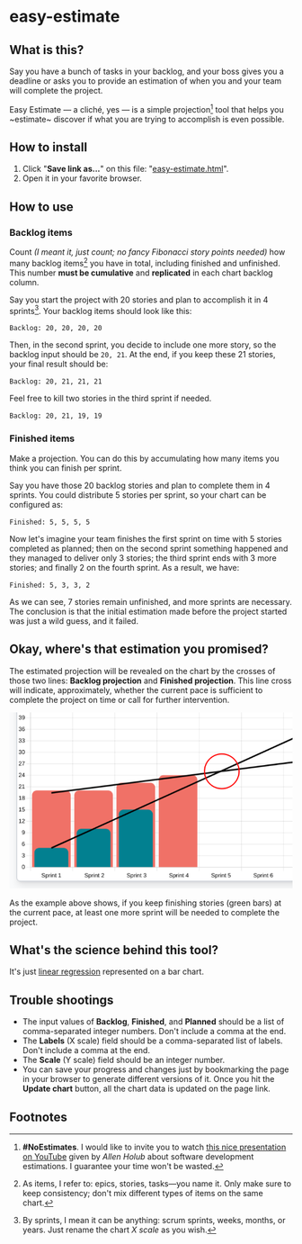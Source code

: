 # easy-estimate

## What is this?

Say you have a bunch of tasks in your backlog, and your boss gives you a deadline or asks you to provide an estimation of when you and your team will complete the project.

Easy Estimate — a cliché, yes — is a simple  projection[^1] tool that helps you ~estimate~ discover if what you are trying to accomplish is even possible.

## How to install

1. Click "**Save link as...**" on this file: "[easy-estimate.html](https://github.com/ezp127/easy-estimate/raw/main/easy-estimate.html)".
2. Open it in your favorite browser.

## How to use

### Backlog items

Count *(I meant it, just count; no fancy Fibonacci story points needed)* how many backlog items[^2] you have in total, including finished and unfinished. This number **must be cumulative** and **replicated** in each chart backlog column. 

Say you start the project with 20 stories and plan to accomplish it in 4 sprints[^3]. Your backlog items should look like this:
 
    Backlog: 20, 20, 20, 20
 
Then, in the second sprint, you decide to include one more story, so the backlog input should be `20, 21`. At the end, if you keep these 21 stories, your final result should be: 
 
    Backlog: 20, 21, 21, 21

Feel free to kill two stories in the third sprint if needed.

    Backlog: 20, 21, 19, 19

### Finished items
 
Make a projection. You can do this by accumulating how many items you think you can finish per sprint.

Say you have those 20 backlog stories and plan to complete them in 4 sprints. You could distribute 5 stories per sprint, so your chart can be configured as:

    Finished: 5, 5, 5, 5

Now let's imagine your team finishes the first sprint on time with 5 stories completed as planned; then on the second sprint something happened and they managed to deliver only 3 stories; the third sprint ends with 3 more stories; and finally 2 on the fourth sprint. As a result, we have:
   
    Finished: 5, 3, 3, 2

As we can see, 7 stories remain unfinished, and more sprints are necessary. The conclusion is that the initial estimation made before the project started was just a wild guess, and it failed.

## Okay, where's that estimation you promised?

The estimated projection will be revealed on the chart by the crosses of those two lines: **Backlog projection** and **Finished projection**.
This line cross will indicate, approximately, whether the current pace is sufficient to complete the project on time or call for further intervention.

![image](https://github.com/ezp127/easy-estimate/raw/main/demo.png)

As the example above shows, if you keep finishing stories (green bars) at the current pace, at least one more sprint will be needed to complete the project.

## What's the science behind this tool?

It's just [linear regression](https://en.wikipedia.org/wiki/Linear_regression) represented on a bar chart.

## Trouble shootings

- The input values of **Backlog**, **Finished**, and **Planned** should be a list of comma-separated integer numbers. Don't include a comma at the end.
- The **Labels** (X scale) field should be a comma-separated list of labels. Don't include a comma at the end.
- The **Scale** (Y scale) field should be an integer number.
- You can save your progress and changes just by bookmarking the page in your browser to generate different versions of it. Once you hit the **Update chart** button, all the chart data is updated on the page link.

## Footnotes

[^1]: **#NoEstimates**. I would like to invite you to watch [this nice presentation on YouTube](https://www.youtube.com/watch?v=QVBlnCTu9Ms) given by *Allen Holub* about software development estimations. I guarantee your time won't be wasted.

[^2]: As items, I refer to: epics, stories, tasks—you name it. Only make sure to keep consistency; don't mix different types of items on the same chart.

[^3]: By sprints, I mean it can be anything: scrum sprints, weeks, months, or years. Just rename the chart *X scale* as you wish.
